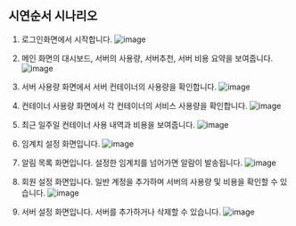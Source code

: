 ## 시연순서 시나리오
1) 로그인화면에서 시작합니다.
![image](https://www.notion.so/image/https%3A%2F%2Fprod-files-secure.s3.us-west-2.amazonaws.com%2F5c15091a-2a2e-43fb-b959-32ea5f3c422b%2F55671e8c-be95-46ad-9e07-58bec6fbfa8b%2F%25EB%25A1%259C%25EA%25B7%25B8%25EC%259D%25B8.png?table=block&id=eb201466-d3d0-4bb5-9eff-d01150117151&spaceId=5c15091a-2a2e-43fb-b959-32ea5f3c422b&width=2000&userId=38014d52-5ddb-468b-9fff-2713835d40ea&cache=v2)

2) 메인 화면의 대시보드, 서버의 사용량, 서버추천, 서버 비용 요약을 보여줍니다.
![image](https://www.notion.so/image/https%3A%2F%2Fprod-files-secure.s3.us-west-2.amazonaws.com%2F5c15091a-2a2e-43fb-b959-32ea5f3c422b%2F9590e380-88bb-4827-b693-ab141427d67f%2F%25EB%25A9%2594%25EC%259D%25B8%25ED%2599%2594%25EB%25A9%25B4.png?table=block&id=8ea8a67d-c724-4fcc-8746-4963a03350a1&spaceId=5c15091a-2a2e-43fb-b959-32ea5f3c422b&width=2000&userId=38014d52-5ddb-468b-9fff-2713835d40ea&cache=v2)

3) 서버 사용량 화면에서 서버 컨테이너의 사용량을 확인합니다.
![image](https://www.notion.so/image/https%3A%2F%2Fprod-files-secure.s3.us-west-2.amazonaws.com%2F5c15091a-2a2e-43fb-b959-32ea5f3c422b%2F40225efe-3cb0-4f2e-b16b-7cf5aa1ac377%2F%25EC%2584%259C%25EB%25B2%2584%25EC%2582%25AC%25EC%259A%25A9%25EB%259F%2589.png?table=block&id=8669fb91-f928-4ac6-b42d-beb749439b00&spaceId=5c15091a-2a2e-43fb-b959-32ea5f3c422b&width=2000&userId=38014d52-5ddb-468b-9fff-2713835d40ea&cache=v2)

4) 컨테이너 사용량 화면에서 각 컨테이너의 서비스 사용량을 확인합니다.
![image](https://www.notion.so/image/https%3A%2F%2Fprod-files-secure.s3.us-west-2.amazonaws.com%2F5c15091a-2a2e-43fb-b959-32ea5f3c422b%2F5f043a92-d70c-4769-976f-3c05972f8993%2F%25EC%25BB%25A8%25ED%2585%258C%25EC%259D%25B4%25EB%2584%2588%25EC%2582%25AC%25EC%259A%25A9%25EB%259F%2589.png?table=block&id=a41176c0-c624-4794-b955-6f706d6263fc&spaceId=5c15091a-2a2e-43fb-b959-32ea5f3c422b&width=2000&userId=38014d52-5ddb-468b-9fff-2713835d40ea&cache=v2)

5) 최근 일주일 컨테이너 사용 내역과 비용을 보여줍니다.
![image](https://www.notion.so/image/https%3A%2F%2Fprod-files-secure.s3.us-west-2.amazonaws.com%2F5c15091a-2a2e-43fb-b959-32ea5f3c422b%2Fee5328f4-07ad-4e20-bf5a-58c4d5e4f5d3%2F%25EB%25B9%2584%25EC%259A%25A9%25EC%25BA%2598%25EB%25A6%25B0%25EB%258D%2594.png?table=block&id=eec926f0-e99b-4129-bed5-f4e271aa3ef8&spaceId=5c15091a-2a2e-43fb-b959-32ea5f3c422b&width=2000&userId=38014d52-5ddb-468b-9fff-2713835d40ea&cache=v2)

6) 임계치 설정 화면입니다.
![image](https://www.notion.so/image/https%3A%2F%2Fprod-files-secure.s3.us-west-2.amazonaws.com%2F5c15091a-2a2e-43fb-b959-32ea5f3c422b%2Ff0b75e0f-6ae7-4b4f-aa21-944373ba16b7%2F%25EC%259E%2584%25EA%25B3%2584%25EC%25B9%2598.png?table=block&id=9dd57aad-3636-4a99-99fe-a2129333d114&spaceId=5c15091a-2a2e-43fb-b959-32ea5f3c422b&width=2000&userId=38014d52-5ddb-468b-9fff-2713835d40ea&cache=v2)

7) 알림 목록 화면입니다. 설정한 임계치를 넘어가면 알람이 발송됩니다.
![image](https://www.notion.so/image/https%3A%2F%2Fprod-files-secure.s3.us-west-2.amazonaws.com%2F5c15091a-2a2e-43fb-b959-32ea5f3c422b%2F07f4f294-42d0-4d9d-a239-17be1f37ca22%2F%25EC%2595%258C%25EB%259E%258C%25EB%25AA%25A9%25EB%25A1%259D.png?table=block&id=0e00e4ae-707a-4213-a8b5-fd403f0072ac&spaceId=5c15091a-2a2e-43fb-b959-32ea5f3c422b&width=2000&userId=38014d52-5ddb-468b-9fff-2713835d40ea&cache=v2)

8) 회원 설정 화면입니다. 일반 계정을 추가하며 서버의 사용량 및 비용을 확인할 수 있습니다.
![image](https://www.notion.so/image/https%3A%2F%2Fprod-files-secure.s3.us-west-2.amazonaws.com%2F5c15091a-2a2e-43fb-b959-32ea5f3c422b%2F61ba06a2-8543-48b6-b3b3-d444f282aa80%2F%25ED%259A%258C%25EC%259B%2590%25EC%2584%25A4%25EC%25A0%2595.png?table=block&id=2f2b9fec-61a9-45a4-a6a9-5a5614e088d4&spaceId=5c15091a-2a2e-43fb-b959-32ea5f3c422b&width=2000&userId=38014d52-5ddb-468b-9fff-2713835d40ea&cache=v2)

9) 서버 설정 화면입니다. 서버를 추가하거나 삭제할 수 있습니다.
![image](https://www.notion.so/image/https%3A%2F%2Fprod-files-secure.s3.us-west-2.amazonaws.com%2F5c15091a-2a2e-43fb-b959-32ea5f3c422b%2Fe686617a-cdcf-4e99-94ac-ccf5d40c17a4%2F%25EC%2584%259C%25EB%25B2%2584%25EC%2584%25A4%25EC%25A0%2595.png?table=block&id=ea756560-c211-46a9-a5a5-a93becd6ca2c&spaceId=5c15091a-2a2e-43fb-b959-32ea5f3c422b&width=2000&userId=38014d52-5ddb-468b-9fff-2713835d40ea&cache=v2)

